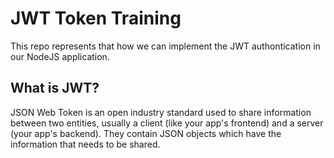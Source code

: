 # JWT Token Training

This repo represents that how we can implement the JWT authontication in our NodeJS application.

## What is JWT?
JSON Web Token is an open industry standard used to share information between two entities, usually a client (like your app's frontend) and a server (your app's backend). They contain JSON objects which have the information that needs to be shared.


